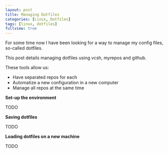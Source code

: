 ```yaml
---
layout: post
title: Managing Dotfiles
categories: [Linux, Dotfiles]
tags: [linux, dotfiles]
fullview: true
---
```


For some time now I have been looking for a way to manage my config files,
    so-called dotfiles.

This post details managing dotfiles using vcsh, myrepos and github.

These tools allow us:  
* Have separated repos for each 
* Automatize a new configuration in a new computer
* Manage all repos at the same time

**Set-up the environment**

TODO

**Saving dotfiles**

TODO

**Loading dotfiles on a new machine**

TODO
